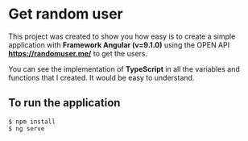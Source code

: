 # Get random user

This project was created to show you how easy is to create
a simple application with **Framework Angular (v=9.1.0)**
using the OPEN API **https://randomuser.me/** to get the users.

You can see the implementation of **TypeScript** in all the variables
and functions that I created. It would be easy to understand.

## To run the application

```
$ npm install
$ ng serve
```
